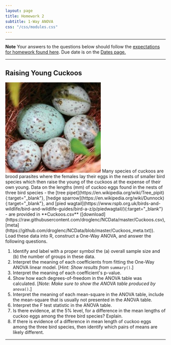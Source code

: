 ```yaml
---
layout: page
title: Homework 2
subtitle: 1-Way ANOVA
css: "/css/modules.css"
---
```


----

<div class="alert alert-warning">
  <strong>Note</strong> Your answers to the questions below should follow the <a href="../../resources/hwformat" target="_blank">expectations for homework found here</a>. Due date is on the <a href="../../resources/Dates-Current" target="_blank">Dates page.</a>
</div>

----

## Raising Young Cuckoos
<img src="../zimgs/cuckoo-eggs.jpg" alt="Cuckoo Eggs" class="img-right">
Many species of cuckoos are brood parasites where the females lay their eggs in the nests of smaller bird species which then raise the young of the cuckoos at the expense of their own young.  Data on the lengths (mm) of cuckoo eggs found in the nests of three bird species - the [tree pipet](https://en.wikipedia.org/wiki/Tree_pipit){:target="_blank"}, [hedge sparrow](https://en.wikipedia.org/wiki/Dunnock){:target="_blank"}, and [pied wagtail](https://www.rspb.org.uk/birds-and-wildlife/bird-and-wildlife-guides/bird-a-z/p/piedwagtail/){:target="_blank"} - are provided in **Cuckoos.csv** ([download](https://raw.githubusercontent.com/droglenc/NCData/master/Cuckoos.csv), [meta](https://github.com/droglenc/NCData/blob/master/Cuckoos_meta.txt)). Load these data into R, construct a One-Way ANOVA, and answer the following questions.

1. Identify and label with a proper symbol the (a) overall sample size and (b) the number of groups in these data.
1. Interpret the meaning of each coefficients from fitting the One-Way ANOVA linear model. [*Hint: Show results from* `summary()`.]
1. Interpret the meaning of each coefficient's p-value.
1. Show how each degrees-of-freedom in the ANOVA table was calculated. [*Note: Make sure to show the ANOVA table produced by* `anova()`.]
1. Interpret the meaning of each mean-square in the ANOVA table, include the mean-square that is usually not presented in the ANOVA table.
1. Interpret the F test statistic in the ANOVA table.
1. Is there evidence, at the 5% level, for a difference in the mean lengths of cuckoo eggs among the three bird species?  Explain.
1. If there is evidence of a difference in mean length of cuckoo eggs among the three bird species, then identify which pairs of means are likely different.

----

